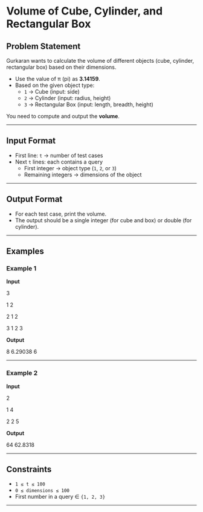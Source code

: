 #  Volume of Cube, Cylinder, and Rectangular Box

## Problem Statement
Gurkaran wants to calculate the volume of different objects (cube, cylinder, rectangular box) based on their dimensions.

- Use the value of π (pi) as **3.14159**.
- Based on the given object type:
  - `1` → Cube (input: side)
  - `2` → Cylinder (input: radius, height)
  - `3` → Rectangular Box (input: length, breadth, height)

You need to compute and output the **volume**.

---

## Input Format
- First line: `t` → number of test cases  
- Next `t` lines: each contains a query  
  - First integer → object type (`1`, `2`, or `3`)  
  - Remaining integers → dimensions of the object  

---

## Output Format
- For each test case, print the volume.  
- The output should be a single integer (for cube and box) or double (for cylinder).  

---

## Examples

### Example 1
**Input**

3

1 2

2 1 2

3 1 2 3


**Output**

8
6.29038
6


---

### Example 2
**Input**

2

1 4

2 2 5


**Output**

64
62.8318


---

## Constraints
- `1 ≤ t ≤ 100`
- `0 ≤ dimensions ≤ 100`
- First number in a query ∈ `{1, 2, 3}`

---
